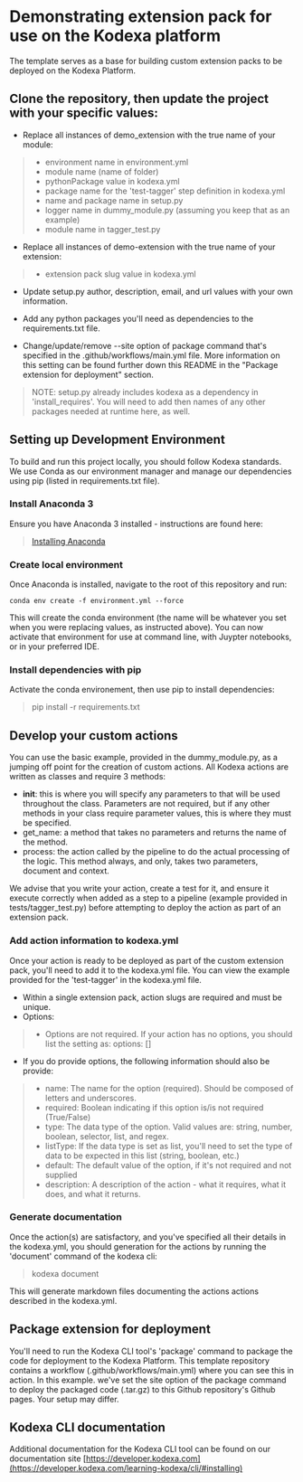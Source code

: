 # Demonstrating extension pack for use on the Kodexa platform

The template serves as a base for building custom extension packs to be deployed on the Kodexa Platform.

## Clone the repository, then update the project with your specific values:
* Replace all instances of demo_extension with the true name of your module:
> * environment name in environment.yml
> * module name (name of folder)
> * pythonPackage value in kodexa.yml
> * package name for the 'test-tagger' step definition in kodexa.yml
> * name and package name in setup.py
> * logger name in dummy_module.py (assuming you keep that as an example)
> * module name in tagger_test.py

* Replace all instances of demo-extension with the true name of your extension:
> * extension pack slug value in kodexa.yml

* Update setup.py author, description, email, and url values with your own information.

* Add any python packages you'll need as dependencies to the requirements.txt file.

* Change/update/remove --site option of package command that's specified in the .github/workflows/main.yml file.  More information on this setting can be found further down this README in the "Package extension for deployment" section.

> NOTE:  setup.py already includes kodexa as a dependency in 'install_requires'.  You will need to add then names of any other packages needed at runtime here, as well.


## Setting up Development Environment

To build and run this project locally, you should follow Kodexa standards.  We use Conda as our environment manager and manage our dependencies using pip (listed in requirements.txt file).

### Install Anaconda 3
Ensure you have Anaconda 3 installed - instructions are found here:

> [Installing Anaconda](https://docs.anaconda.com/anaconda/install/)

### Create local environment
Once Anaconda is installed, navigate to the root of this repository and run:

    conda env create -f environment.yml --force

This will create the conda environment (the name will be whatever you set when you were replacing values, as instructed above).  You can now activate that environment for use at command line, with Juypter notebooks, or in your preferred IDE.

### Install dependencies with pip
Activate the conda environement, then use pip to install dependencies:

> pip install -r requirements.txt

## Develop your custom actions
You can use the basic example, provided in the dummy_module.py, as a jumping off point for the creation of custom actions.  All Kodexa actions are written as classes and require 3 methods:

* __init__: this is where you will specify any parameters to that will be used throughout the class.  Parameters are not required, but if any other methods in your class require parameter values, this is where they must be specified.
* get_name:  a method that takes no parameters and returns the name of the method.
* process: the action called by the pipeline to do the actual processing of the logic.  This method always, and only, takes two parameters, document and context.

We advise that you write your action, create a test for it, and ensure it execute correctly when added as a step to a pipeline (example provided in tests/tagger_test.py) before attempting to deploy the action as part of an extension pack.

### Add action information to kodexa.yml
Once your action is ready to be deployed as part of the custom extension pack, you'll need to add it to the kodexa.yml file.  You can view the example provided for the 'test-tagger' in the kodexa.yml file.

* Within a single extension pack, action slugs are required and must be unique.
* Options:
> * Options are not required.  If your action has no options, you should list the setting as:
>    options: []
* If you do provide options, the following information should also be provide:
> * name: The name for the option (required).  Should be composed of letters and underscores.
> * required: Boolean indicating if this option is/is not required (True/False)
> * type:  The data type of the option.  Valid values are: string, number, boolean, selector, list, and regex.
> * listType: If the data type is set as list, you'll need to set the type of data to be expected in this list (string, boolean, etc.)
> * default: The default value of the option, if it's not required and not supplied
> * description: A description of the action - what it requires, what it does, and what it returns.

### Generate documentation
Once the action(s) are satisfactory, and you've specified all their details in the kodexa.yml, you should generation for the actions by running the 'document' command of the kodexa cli:
> kodexa document

This will generate markdown files documenting the actions actions described in the kodexa.yml.

## Package extension for deployment
You'll need to run the Kodexa CLI tool's 'package' command to package the code for deployment to the Kodexa Platform.  This template repository contains a workflow (.github/workflows/main.yml) where you can see this in action.  In this example. we've set the site option of the package command to deploy the packaged code (.tar.gz) to this Github repository's Github pages.  Your setup may differ.

## Kodexa CLI documentation
Additional documentation for the Kodexa CLI tool can be found on our documentation site [https://developer.kodexa.com](https://developer.kodexa.com/learning-kodexa/cli/#installing)